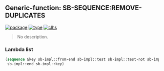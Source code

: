 ## Generic-function: SB-SEQUENCE:REMOVE-DUPLICATES
[![package](https://img.shields.io/badge/Package-SB--SEQUENCE-5f9ea0.svg?style=social&colorA=999999)](../) [![type](https://img.shields.io/badge/Type-Generic--Function-5f9ea0.svg?style=social&colorA=999999)](../#generic-function) [![clhs](https://img.shields.io/badge/CLHS-REMOVE--DUPLICATES-5f9ea0.svg?style=social&colorA=999999)](http://www.lispworks.com/documentation/HyperSpec/Body/f_rm_dup.htm) 

> No description.

### Lambda list
```cl
(sequence &key sb-impl::from-end sb-impl::test sb-impl::test-not sb-impl::start
 sb-impl::end sb-impl::key)
```
